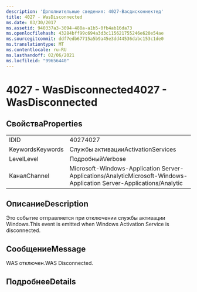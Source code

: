```yaml
---
description: 'Дополнительные сведения: 4027-Васдисконнектед'
title: 4027 - WasDisconnected
ms.date: 03/30/2017
ms.assetid: 940337a3-3094-488a-a1b5-0fb4ab16da73
ms.openlocfilehash: 43284bff99c694a3d3c115621755246e620e54ae
ms.sourcegitcommit: ddf7edb67715a5b9a45e3dd44536dabc153c1de0
ms.translationtype: MT
ms.contentlocale: ru-RU
ms.lasthandoff: 02/06/2021
ms.locfileid: "99656440"
---
```

# <a name="4027---wasdisconnected"></a><span data-ttu-id="0b643-103">4027 - WasDisconnected</span><span class="sxs-lookup"><span data-stu-id="0b643-103">4027 - WasDisconnected</span></span>

## <a name="properties"></a><span data-ttu-id="0b643-104">Свойства</span><span class="sxs-lookup"><span data-stu-id="0b643-104">Properties</span></span>  
  
|||  
|-|-|  
|<span data-ttu-id="0b643-105">ID</span><span class="sxs-lookup"><span data-stu-id="0b643-105">ID</span></span>|<span data-ttu-id="0b643-106">4027</span><span class="sxs-lookup"><span data-stu-id="0b643-106">4027</span></span>|  
|<span data-ttu-id="0b643-107">Keywords</span><span class="sxs-lookup"><span data-stu-id="0b643-107">Keywords</span></span>|<span data-ttu-id="0b643-108">Службы активации</span><span class="sxs-lookup"><span data-stu-id="0b643-108">ActivationServices</span></span>|  
|<span data-ttu-id="0b643-109">Level</span><span class="sxs-lookup"><span data-stu-id="0b643-109">Level</span></span>|<span data-ttu-id="0b643-110">Подробный</span><span class="sxs-lookup"><span data-stu-id="0b643-110">Verbose</span></span>|  
|<span data-ttu-id="0b643-111">Канал</span><span class="sxs-lookup"><span data-stu-id="0b643-111">Channel</span></span>|<span data-ttu-id="0b643-112">Microsoft-Windows-Application Server-Applications/Analytic</span><span class="sxs-lookup"><span data-stu-id="0b643-112">Microsoft-Windows-Application Server-Applications/Analytic</span></span>|  
  
## <a name="description"></a><span data-ttu-id="0b643-113">Описание</span><span class="sxs-lookup"><span data-stu-id="0b643-113">Description</span></span>  

 <span data-ttu-id="0b643-114">Это событие отправляется при отключении службы активации Windows.</span><span class="sxs-lookup"><span data-stu-id="0b643-114">This event is emitted when Windows Activation Service is disconnected.</span></span>  
  
## <a name="message"></a><span data-ttu-id="0b643-115">Сообщение</span><span class="sxs-lookup"><span data-stu-id="0b643-115">Message</span></span>  

 <span data-ttu-id="0b643-116">WAS отключен.</span><span class="sxs-lookup"><span data-stu-id="0b643-116">WAS Disconnected.</span></span>  
  
## <a name="details"></a><span data-ttu-id="0b643-117">Подробнее</span><span class="sxs-lookup"><span data-stu-id="0b643-117">Details</span></span>
